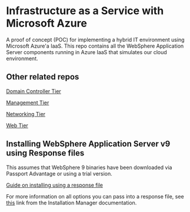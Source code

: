 # Infrastructure as a Service with Microsoft Azure
A proof of concept (POC) for implementing a hybrid IT environment using Microsoft Azure'a IaaS. This repo contains all the WebSphere Application Server components running in Azure IaaS that simulates our cloud environment.

## Other related repos
[Domain Controller Tier](https://github.com/rbernardino/InfraDC)

[Management Tier](https://github.com/rbernardino/InfraClient)

[Networking Tier](https://github.com/rbernardino/InfraNetworking)

[Web Tier](https://github.com/rbernardino/InfraWeb)

## Installing WebSphere Application Server v9 using Response files
This assumes that WebSphere 9 binaries have been downloaded via Passport Advantage or using a trial version.

[Guide on installing using a response file](https://www.ibm.com/support/knowledgecenter/SSEQTP_9.0.0/com.ibm.websphere.installation.base.doc/ae/tins_installation_silent.html)

For more information on all options you can pass into a response file, see [this](https://www.ibm.com/support/knowledgecenter/SSDV2W_1.8.5/com.ibm.silentinstall12.doc/topics/r_silent_inst_commands12.html) link from the Installation Manager documentation.
